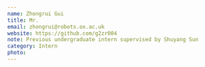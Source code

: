 ```yaml
---
name: Zhongrui Gui
title: Mr.
email: zhongrui@robots.ox.ac.uk
website: https://github.com/g2zr004
note: Previous undergraduate intern supervised by Shuyang Sun
category: Intern
photo: 
---
```

